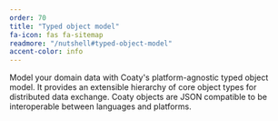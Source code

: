 ```yaml
---
order: 70
title: "Typed object model"
fa-icon: fas fa-sitemap
readmore: "/nutshell#typed-object-model"
accent-color: info
---
```


Model your domain data with Coaty's platform-agnostic typed object model.
It provides an extensible hierarchy of core object types for distributed data exchange.
Coaty objects are JSON compatible to be interoperable between languages and platforms.
